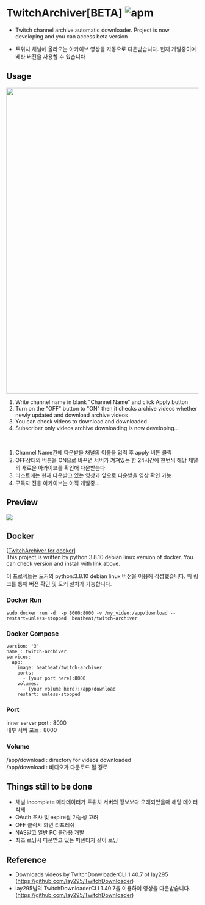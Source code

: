 # TwitchArchiver[BETA] ![apm](https://img.shields.io/apm/l/vim-mode.svg)
- Twitch channel archive automatic downloader. Project is now developing and you can access beta version   

- 트위치 채널에 올라오는 아카이브 영상을 자동으로 다운받습니다. 현재 개발중이며 베타 버전을 사용할 수 있습니다   

Usage
---
<img src="https://cdn.discordapp.com/attachments/987651683687481394/1014166255349026916/ex2.png" width="800"/><br>
1. Write channel name in blank "Channel Name" and click Apply button
2. Turn on the "OFF" button to "ON" then it checks archive videos whether newly updated and download archive videos
3. You can check videos to download and downloaded
4. Subscriber only videos archive downloading is now developing...   

<br>

1. Channel Name칸에 다운받을 채널의 이름을 입력 후 apply 버튼 클릭
2. OFF상태의 버튼을 ON으로 바꾸면 서버가 켜져있는 한 24시간에 한번씩 해당 채널의 새로운 아카이브를 확인해 다운받는다
3. 리스트에는 현재 다운받고 있는 영상과 앞으로 다운받을 영상 확인 가능
4. 구독자 전용 아카이브는 아직 개발중...


Preview
---
![](https://cdn.discordapp.com/attachments/987651683687481394/1014167564378718350/ex1.gif)   

Docker
---
[[TwitchArchiver for docker](https://hub.docker.com/r/beatheat/twitch-archiver)]   
This project is written by python:3.8.10 debian linux version of docker. You can check version and install with link above.   

이 프로젝트는 도커의 python:3.8.10 debian linux 버전을 이용해 작성했습니다. 위 링크를 통해 버전 확인 및 도커 설치가 가능합니다.   

### Docker Run
```
sudo docker run -d  -p 8000:8000 -v /my_video:/app/download --restart=unless-stopped  beatheat/twitch-archiver
```

### Docker Compose
```
version: '3'
name : twitch-archiver
services:
  app:
    image: beatheat/twitch-archiver
    ports:
      - (your port here):8000
    volumes:
      - (your volume here):/app/download
    restart: unless-stopped
```
### Port
inner server port : 8000      
내부 서버 포트 : 8000
### Volume
/app/download : directory for videos downloaded    
/app/download : 비디오가 다운로드 될 경로


Things still to be done
---
- 채널 incomplete 메타데이터가 트위치 서버의 정보보다 오래되었을때 해당 데이터 삭제
- OAuth 조사 및 expire될 가능성 고려
- OFF 클릭시 화면 리프레쉬
- NAS말고 일반 PC 클라용 개발
- 최초 로딩시 다운받고 있는 퍼센티지 같이 로딩

Reference
---
- Downloads videos by TwitchDonwloaderCLI 1.40.7 of lay295 (https://github.com/lay295/TwitchDownloader)   
- lay295님의 TwitchDownloaderCLI 1.40.7을 이용하여 영상을 다운받습니다. (https://github.com/lay295/TwitchDownloader)   


